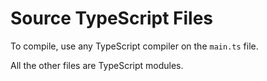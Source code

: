 # Source TypeScript Files

To compile, use any TypeScript compiler on the `main.ts` file.

All the other files are TypeScript modules.